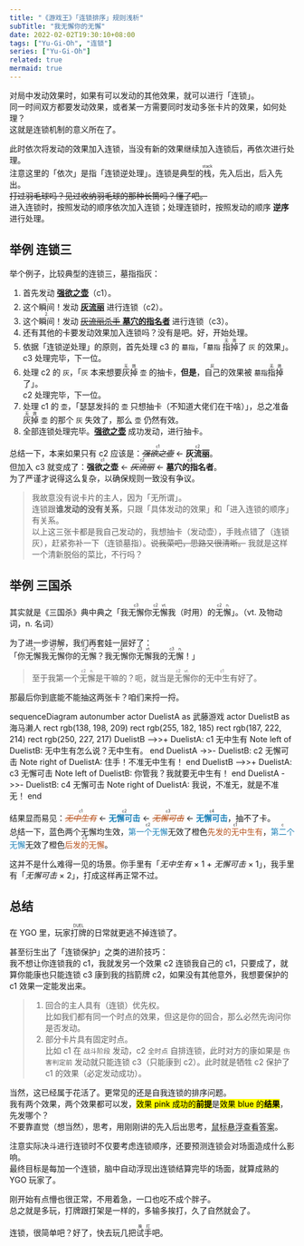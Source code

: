 ```yaml
---
title: "《游戏王》「连锁排序」规则浅析"
subTitle: "我无懈你的无懈"
date: 2022-02-02T19:30:10+08:00
tags: ["Yu-Gi-Oh", "连锁"]
series: ["Yu-Gi-Oh"]
related: true
mermaid: true
---
```


对局中发动效果时，如果有可以发动的其他效果，就可以进行「连锁」。\
同一时间双方都要发动效果，或者某一方需要同时发动多张卡片的效果，如何处理？\
这就是连锁机制的意义所在了。

此时依次将发动的效果加入连锁，当没有新的效果继续加入连锁后，再依次进行处理。\
注意这里的「依次」是指「连锁逆处理」。连锁是典型的<ruby><rb>栈</rb><rp>（</rp><rt>stack</rt><rp>）</rp></ruby>，先入后出，后入先出。\
~~打过羽毛球吗？见过收纳羽毛球的那种长筒吗？懂了吧。~~\
进入连锁时，按照发动的顺序依次加入连锁；处理连锁时，按照发动的顺序 **逆序** 进行处理。

## 举例 连锁三

举个例子，比较典型的连锁三，墓指指灰：

1. 首先发动 [**强欲之壶**](https://www.ygocdb.com/card/55144522)（c1）。
2. 这个<ruby><rb>瞬间</rb><rp>（</rp><rt>1.</rt><rp>）</rp></ruby>！发动 [**灰流丽**](https://www.ygocdb.com/card/14558127) 进行连锁（c2）。
3. 这个<ruby><rb>瞬间</rb><rp>（</rp><rt>2.</rt><rp>）</rp></ruby>！发动 [~~灰流丽杀手~~ **墓穴的指名者**](https://www.ygocdb.com/card/24224830) 进行连锁（c3）。
4. 还有其他的卡要发动效果加入连锁吗？没有是吧。好，开始处理。
5. 依据「连锁逆处理」的原则，首先处理 c3 的 `墓指`，「`墓指` <ruby><rb>指掉</rb><rp>（</rp><rt>无效</rt><rp>）</rp></ruby>了 `灰` 的效果」。\
   c3 处理完毕，下一位。
6. 处理 c2 的 `灰`，「`灰` 本来想要<ruby><rb>灰掉</rb><rp>（</rp><rt>无效</rt><rp>）</rp></ruby> `壶` 的抽卡，**但是**，<ruby><rb>自己</rb><rp>（</rp><rt>灰</rt><rp>）</rp></ruby>的效果被 `墓指` <ruby><rb>指掉</rb><rp>（</rp><rt>无效</rt><rp>）</rp></ruby>了」。\
   c2 处理完毕，下一位。
7. 处理 c1 的 `壶`，「瑟瑟发抖的 `壶` 只想抽卡（不知道大佬们在干啥）」，总之准备<ruby><rb>灰掉</rb><rp>（</rp><rt>无效</rt><rp>）</rp></ruby> `壶` 的那个 `灰` 失效了，那么 `壶` 仍然有效。
8. 全部连锁处理完毕。[**强欲之壶**](https://www.ygocdb.com/card/55144522) 成功发动，进行抽卡。

总结一下，本来如果只有 c2 应该是：<ruby><rb>~~_强欲之壶_~~</rb><rp>（</rp><rt>c1</rt><rp>）</rp></ruby> ← <ruby><rb>**灰流丽**</rb><rp>（</rp><rt>c2</rt><rp>）</rp></ruby>。\
但加入 c3 就变成了：<ruby><rb>**强欲之壶**</rb><rp>（</rp><rt>c1</rt><rp>）</rp></ruby> ← <ruby><rb>~~_灰流丽_~~</rb><rp>（</rp><rt>c2</rt><rp>）</rp></ruby> ← <ruby><rb>**墓穴的指名者**</rb><rp>（</rp><rt>c3</rt><rp>）</rp></ruby>。\
为了严谨才说得这么复杂，以确保规则一致没有争议。

> 我故意没有说卡片的主人，因为「无所谓」。\
> 连锁跟**谁发动的没有关系**，只跟「具体发动的效果」和「进入连锁的顺序」有关系。\
> 以上这三张卡都是我自己发动的，我想抽卡（发动壶），手贱点错了（连锁灰），赶紧弥补一下（连锁墓指）。~~说我菜吧，思路又很清晰。~~ 我就是这样一个清新脱俗的菜比，不行吗？

## 举例 三国杀

其实就是《三国杀》典中典之「我<ruby><rb>无懈</rb><rp>（</rp><rt>c3</rt><rp>）</rp></ruby>你<ruby><rb>无懈</rb><rp>（</rp><rt>c2 vt.</rt><rp>）</rp></ruby>我（时用）的<ruby><rb>无懈</rb><rp>（</rp><rt>c2 n.</rt><rp>）</rp></ruby>」。（vt. 及物动词，n. 名词）

为了进一步讲解，我们再套娃一层好了：\
「你<ruby><rb>无懈</rb><rp>（</rp><rt>c3</rt><rp>）</rp></ruby>我<ruby><rb>无懈</rb><rp>（</rp><rt>c2 vt.</rt><rp>）</rp></ruby>你的<ruby><rb>无懈</rb><rp>（</rp><rt>c2 n.</rt><rp>）</rp></ruby>？我<ruby><rb>无懈</rb><rp>（</rp><rt>c4</rt><rp>）</rp></ruby>你<ruby><rb>无懈</rb><rp>（</rp><rt>c3 vt.</rt><rp>）</rp></ruby>我的<ruby><rb>无懈</rb><rp>（</rp><rt>c3 n.</rt><rp>）</rp></ruby>！」

> 至于我第一个<ruby><rb>无懈</rb><rp>（</rp><rt>c2 n.</rt><rp>）</rp></ruby>是干嘛的？呃，就当是<ruby><rb>无懈</rb><rp>（</rp><rt>c2 vt.</rt><rp>）</rp></ruby>你的<ruby><rb>无中生有</rb><rp>（</rp><rt>c1</rt><rp>）</rp></ruby>好了。

那最后你到底能不能抽这两张卡？咱们来捋一捋。

<div class="mermaid">
sequenceDiagram
   autonumber
   actor DuelistA as 武藤游戏
   actor DuelistB as 海马濑人
   rect rgb(138, 198, 209)
   rect rgb(255, 182, 185)
   rect rgb(187, 222, 214)
   rect rgb(250, 227, 217)
   DuelistB -->>+ DuelistA: c1 无中生有
   Note left of DuelistB: 无中生有怎么说？无中生有。
   end
   DuelistA ->>- DuelistB: c2 无懈可击
   Note right of DuelistA: 住手！不准无中生有！
   end
   DuelistB -->>+ DuelistA: c3 无懈可击
   Note left of DuelistB: 你管我？我就要无中生有！
   end
   DuelistA ->>- DuelistB: c4 无懈可击
   Note right of DuelistA: 我说，不准无，就是不准无！
   end
</div>

结果显而易见：<ruby><rb><span style="color:#b8521c">~~_无中生有_~~</span></rb><rp>（</rp><rt>c1</rt><rp>）</rp></ruby> ← <ruby><rb><span style="color:#1c81b8">**无懈可击**</span></rb><rp>（</rp><rt>c2</rt><rp>）</rp></ruby> ← <ruby><rb><span style="color:#b8521c">~~_无懈可击_~~</span></rb><rp>（</rp><rt>c3</rt><rp>）</rp></ruby> ← <ruby><rb><span style="color:#1c81b8">**无懈可击**</span></rb><rp>（</rp><rt>c4</rt><rp>）</rp></ruby>，抽不了卡。\
总结一下，蓝色两个无懈均生效，<ruby><rb><span style="color:#1c81b8">第一个无懈</span></rb><rp>（</rp><rt>c2</rt><rp>）</rp></ruby>无效了橙色<ruby><rb><span style="color:#b8521c">先发的无中生有</span></rb><rp>（</rp><rt>c1</rt><rp>）</rp></ruby>，<ruby><rb><span style="color:#1c81b8">第二个无懈</span></rb><rp>（</rp><rt>c4</rt><rp>）</rp></ruby>无效了橙色<ruby><rb><span style="color:#b8521c">后发的无懈</span></rb><rp>（</rp><rt>c3</rt><rp>）</rp></ruby>。

这并不是什么难得一见的场景。你手里有「_无中生有_ × 1 + _无懈可击_ × 1」，我手里有「_无懈可击_ × 2」，打成这样再正常不过。

## 总结

在 YGO 里，玩家<ruby><rb>打牌</rb><rp>（</rp><rt>DUEL</rt><rp>）</rp></ruby>的日常就更逃不掉连锁了。

甚至衍生出了「连锁保护」之类的进阶技巧：\
我不想让你连锁我的 c1，我就发另一个效果 c2 连锁我自己的 c1，只要成了，就算你能康也只能连锁 c3 康到我的挡箭牌 c2，如果没有其他意外，我想要保护的 c1 效果一定能发出来。

> 1. 回合的主人具有（连锁）优先权。\
>    比如我们都有同一个时点的效果，但这是你的回合，那么必然先询问你是否发动。
> 2. 部分卡片具有固定时点。\
>    比如 c1 在 `战斗阶段` 发动，c2 `全时点` 自排连锁，此时对方的康如果是 `伤害判定前` 发动就只能连锁 c3（只能康到 c2）。此时就是牺牲 c2 保护了 c1 的效果（必定发动成功）。

当然，这已经属于花活了。更常见的还是自我连锁的排序问题。\
我有两个效果，两个效果都可以发，<mark>效果 pink 成功的**前提**</mark>是<mark>效果 blue 的**结果**</mark>，先发哪个？\
不要靠直觉（想当然），思考，用刚刚讲的先入后出思考，<abbr title="c1 先发 pink，c2 连锁 blue，逆序处理，先处理 c2 的 blue（blue 的结果出现），再处理 c1 的 pink（判定 blue 的结果存在，发动成功）">鼠标悬浮查看答案</abbr>。

注意实际决斗进行连锁时不仅要考虑连锁顺序，还要预测连锁会对场面造成什么影响。\
最终目标是每加一个连锁，脑中自动浮现出连锁结算完毕的场面，就算成熟的 YGO 玩家了。

刚开始有点懵也很正常，不用着急，一口也吃不成个胖子。\
总之就是多玩，打牌跟打架是一样的，多输多挨打，久了自然就会了。

连锁，很简单吧？好了，快去玩几把<ruby><rb>试手</rb><rp>（</rp><rt>挨打</rt><rp>）</rp></ruby>吧。
